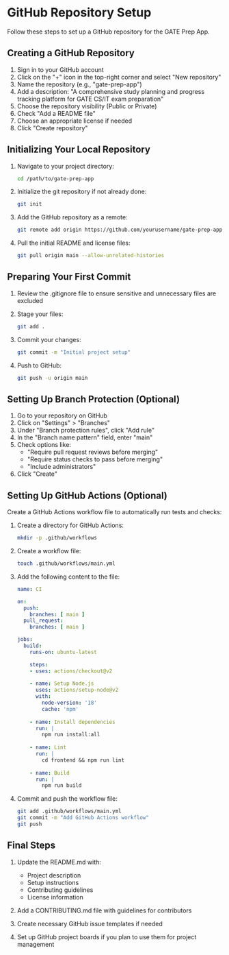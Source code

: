 # GitHub Repository Setup

Follow these steps to set up a GitHub repository for the GATE Prep App.

## Creating a GitHub Repository

1. Sign in to your GitHub account
2. Click on the "+" icon in the top-right corner and select "New repository"
3. Name the repository (e.g., "gate-prep-app")
4. Add a description: "A comprehensive study planning and progress tracking platform for GATE CS/IT exam preparation"
5. Choose the repository visibility (Public or Private)
6. Check "Add a README file"
7. Choose an appropriate license if needed
8. Click "Create repository"

## Initializing Your Local Repository

1. Navigate to your project directory:
   ```bash
   cd /path/to/gate-prep-app
   ```

2. Initialize the git repository if not already done:
   ```bash
   git init
   ```

3. Add the GitHub repository as a remote:
   ```bash
   git remote add origin https://github.com/yourusername/gate-prep-app.git
   ```

4. Pull the initial README and license files:
   ```bash
   git pull origin main --allow-unrelated-histories
   ```

## Preparing Your First Commit

1. Review the .gitignore file to ensure sensitive and unnecessary files are excluded
2. Stage your files:
   ```bash
   git add .
   ```

3. Commit your changes:
   ```bash
   git commit -m "Initial project setup"
   ```

4. Push to GitHub:
   ```bash
   git push -u origin main
   ```

## Setting Up Branch Protection (Optional)

1. Go to your repository on GitHub
2. Click on "Settings" > "Branches"
3. Under "Branch protection rules", click "Add rule"
4. In the "Branch name pattern" field, enter "main"
5. Check options like:
   - "Require pull request reviews before merging"
   - "Require status checks to pass before merging"
   - "Include administrators"
6. Click "Create"

## Setting Up GitHub Actions (Optional)

Create a GitHub Actions workflow file to automatically run tests and checks:

1. Create a directory for GitHub Actions:
   ```bash
   mkdir -p .github/workflows
   ```

2. Create a workflow file:
   ```bash
   touch .github/workflows/main.yml
   ```

3. Add the following content to the file:
   ```yaml
   name: CI

   on:
     push:
       branches: [ main ]
     pull_request:
       branches: [ main ]

   jobs:
     build:
       runs-on: ubuntu-latest

       steps:
       - uses: actions/checkout@v2
       
       - name: Setup Node.js
         uses: actions/setup-node@v2
         with:
           node-version: '18'
           cache: 'npm'
           
       - name: Install dependencies
         run: |
           npm run install:all
           
       - name: Lint
         run: |
           cd frontend && npm run lint
           
       - name: Build
         run: |
           npm run build
   ```

4. Commit and push the workflow file:
   ```bash
   git add .github/workflows/main.yml
   git commit -m "Add GitHub Actions workflow"
   git push
   ```

## Final Steps

1. Update the README.md with:
   - Project description
   - Setup instructions
   - Contributing guidelines
   - License information

2. Add a CONTRIBUTING.md file with guidelines for contributors

3. Create necessary GitHub issue templates if needed

4. Set up GitHub project boards if you plan to use them for project management